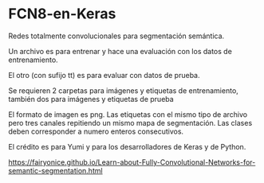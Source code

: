 # FCN8-en-Keras
Redes totalmente convolucionales para segmentación semántica.

Un archivo es para entrenar y hace una evaluación con los datos de entrenamiento.

El otro (con sufijo tt) es para evaluar con datos de prueba.

Se requieren 2 carpetas para imágenes y etiquetas de entrenamiento, también dos para imágenes y etiquetas de prueba

El formato de imagen es png. Las etiquetas con el mismo tipo de archivo pero tres canales repitiendo un mismo mapa de segmentación. Las clases deben corresponder a numero enteros consecutivos.  

El crédito es para Yumi y para los desarrolladores de Keras y de Python.

https://fairyonice.github.io/Learn-about-Fully-Convolutional-Networks-for-semantic-segmentation.html

